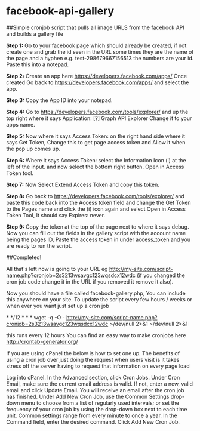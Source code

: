 # facebook-api-gallery
##Simple cronjob script that pulls all image URLS from the facebook API and builds a gallery file

**Step 1:** Go to your facebook page which should already be created, if not create one and grab the id seen in the URL some times they are the name of the page and a hyphen e.g. test-298679667156513 the numbers are your id. Paste this into a notepad.

**Step 2:** Create an app here https://developers.facebook.com/apps/ Once created Go back to https://developers.facebook.com/apps/ and select the app.

**Step 3:** Copy the App ID into your notepad.

**Step 4:** Go to https://developers.facebook.com/tools/explorer/ and up the top right where it says Application: [?] Graph API Explorer Change it to your apps name.

**Step 5:** Now where it says Access Token: on the right hand side where it says Get Token, Change this to get page access token and Allow it when the pop up comes up.

**Step 6:** Where it says Access Token: select the Information Icon (i) at the left of the input. and now select the bottom right button. Open in Access Token tool.

**Step 7:** Now Select Extend Access Token and copy this token.

**Step 8:** Go back to https://developers.facebook.com/tools/explorer/ and paste this code back into the Access token field and change the Get Token to the Pages name and click the (i) icon again and select Open in Access Token Tool, It should say Expires: never.

**Step 9:** Copy the token at the top of the page next to where it says debug. Now you can fill out the fields in the gallery script with the account name being the pages ID, Paste the access token in under access_token and you are ready to run the script.

##Completed!

All that's left now is going to your URL eg http://my-site.com/script-name.php?cronjob=2s3213wsavgc123wqsdcx12wdc  (if you changed the cron job code change it in the URL if you removed it remove it also).

Now you should have a file called facebook-gallery.php, You can include this anywhere on your site. To update the script every few hours / weeks or when ever you want just set up a cron job

\* */12 * * * wget -q -O - http://my-site.com/script-name.php?cronjob=2s3213wsavgc123wqsdcx12wdc >/dev/null 2>&1 >/dev/null 2>&1

this runs every 12 hours 
You can find an easy way to make cronjobs here http://crontab-generator.org/ 

If you are using cPanel the below is how to set one up.
The benefits of using a cron job over just doing the request when users visit is it takes stress off the server having to request that information on every page load

Log into cPanel.
In the Advanced section, click Cron Jobs.
Under Cron Email, make sure the current email address is valid. If not, enter a new, valid email and click Update Email. You will receive an email after the cron job has finished.
Under Add New Cron Job, use the Common Settings drop-down menu to choose from a list of regularly used intervals; or set the frequency of your cron job by using the drop-down box next to each time unit. Common settings range from every minute to once a year.
In the Command field, enter the desired command.
Click Add New Cron Job.






